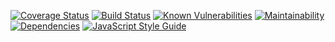 [![Coverage Status](https://coveralls.io/repos/github/sergiokopplin/todo-mvc-api/badge.svg?branch=master)](https://coveralls.io/github/sergiokopplin/todo-mvc-api?branch=master)
[![Build Status](https://www.travis-ci.com/sergiokopplin/todo-mvc-api.svg?branch=master)](https://www.travis-ci.com/sergiokopplin/todo-mvc-api)
[![Known Vulnerabilities](https://snyk.io/test/github/sergiokopplin/todo-mvc-api/badge.svg)](https://snyk.io/test/github/sergiokopplin/todo-mvc-api)
[![Maintainability](https://api.codeclimate.com/v1/badges/09551142f227e9a043dc/maintainability)](https://codeclimate.com/github/sergiokopplin/todo-mvc-api/maintainability)
[![Dependencies](https://david-dm.org/sergiokopplin/todo-mvc-api.svg)](https://david-dm.org/sergiokopplin/todo-mvc-api.svg)
[![JavaScript Style Guide](https://img.shields.io/badge/code_style-standard-brightgreen.svg)](https://standardjs.com)